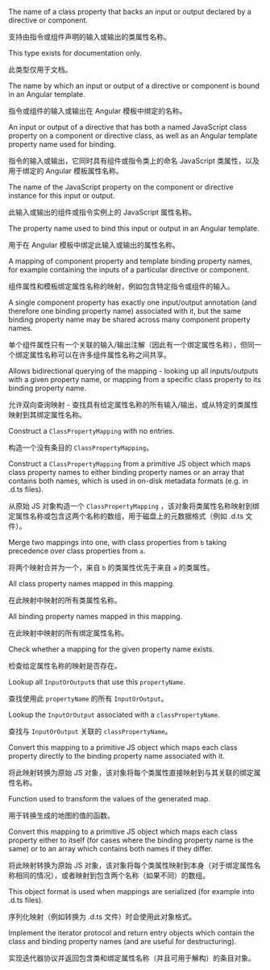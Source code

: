 The name of a class property that backs an input or output declared by a directive or component.

支持由指令或组件声明的输入或输出的类属性名称。

This type exists for documentation only.

此类型仅用于文档。

The name by which an input or output of a directive or component is bound in an Angular template.

指令或组件的输入或输出在 Angular 模板中绑定的名称。

An input or output of a directive that has both a named JavaScript class property on a component
or directive class, as well as an Angular template property name used for binding.

指令的输入或输出，它同时具有组件或指令类上的命名 JavaScript 类属性，以及用于绑定的 Angular
模板属性名称。

The name of the JavaScript property on the component or directive instance for this input or
output.

此输入或输出的组件或指令实例上的 JavaScript 属性名称。

The property name used to bind this input or output in an Angular template.

用于在 Angular 模板中绑定此输入或输出的属性名称。

A mapping of component property and template binding property names, for example containing the
inputs of a particular directive or component.

组件属性和模板绑定属性名称的映射，例如包含特定指令或组件的输入。

A single component property has exactly one input/output annotation \(and therefore one binding
property name\) associated with it, but the same binding property name may be shared across many
component property names.

单个组件属性只有一个关联的输入/输出注解（因此有一个绑定属性名称），但同一个绑定属性名称可以在许多组件属性名称之间共享。

Allows bidirectional querying of the mapping - looking up all inputs/outputs with a given
property name, or mapping from a specific class property to its binding property name.

允许双向查询映射 - 查找具有给定属性名称的所有输入/输出，或从特定的类属性映射到其绑定属性名称。

Construct a `ClassPropertyMapping` with no entries.

构造一个没有条目的 `ClassPropertyMapping`。

Construct a `ClassPropertyMapping` from a primitive JS object which maps class property names
to either binding property names or an array that contains both names, which is used in on-disk
metadata formats \(e.g. in .d.ts files\).

从原始 JS 对象构造一个 `ClassPropertyMapping`
，该对象将类属性名称映射到绑定属性名称或包含这两个名称的数组，用于磁盘上的元数据格式（例如
.d.ts 文件）。

Merge two mappings into one, with class properties from `b` taking precedence over class
properties from `a`.

将两个映射合并为一个，来自 `b` 的类属性优先于来自 `a` 的类属性。

All class property names mapped in this mapping.

在此映射中映射的所有类属性名称。

All binding property names mapped in this mapping.

在此映射中映射的所有绑定属性名称。

Check whether a mapping for the given property name exists.

检查给定属性名称的映射是否存在。

Lookup all `InputOrOutput`s that use this `propertyName`.

查找使用此 `propertyName` 的所有 `InputOrOutput`。

Lookup the `InputOrOutput` associated with a `classPropertyName`.

查找与 `InputOrOutput` 关联的 `classPropertyName`。

Convert this mapping to a primitive JS object which maps each class property directly to the
binding property name associated with it.

将此映射转换为原始 JS 对象，该对象将每个类属性直接映射到与其关联的绑定属性名称。

Function used to transform the values of the generated map.

用于转换生成的地图的值的函数。

Convert this mapping to a primitive JS object which maps each class property either to itself
\(for cases where the binding property name is the same\) or to an array which contains both
names if they differ.

将此映射转换为原始 JS
对象，该对象将每个类属性映射到本身（对于绑定属性名称相同的情况），或者映射到包含两个名称（如果不同）的数组。

This object format is used when mappings are serialized \(for example into .d.ts files\).

序列化映射（例如转换为 .d.ts 文件）时会使用此对象格式。

Implement the iterator protocol and return entry objects which contain the class and binding
property names \(and are useful for destructuring\).

实现迭代器协议并返回包含类和绑定属性名称（并且可用于解构）的条目对象。
